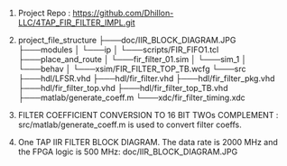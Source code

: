 1. Project Repo : https://github.com/Dhillon-LLC/4TAP_FIR_FILTER_IMPL.git

2. project_file_structure
        ├───doc/IIR_BLOCK_DIAGRAM.JPG
        ├───modules
        │   └───ip
        │       └───scripts/FIR_FIFO1.tcl
        ├───place_and_route
        │   └───fir_filter_01.sim
        │       └───sim_1
        │           └───behav
        │               └───xsim/FIR_FILTER_TOP_TB.wcfg
        └───src
            ├───hdl/LFSR.vhd
            ├───hdl/fir_filter.vhd
            ├───hdl/fir_filter_pkg.vhd
            ├───hdl/fir_filter_top.vhd
            ├───hdl/fir_filter_top_TB.vhd
            ├───matlab/generate_coeff.m
            └───xdc/fir_filter_timing.xdc

3. FILTER COEFFICIENT CONVERSION TO 16 BIT TWOs COMPLEMENT :
        src/matlab/generate_coeff.m is used to convert filter coeffs. 



4. One TAP IIR FILTER BLOCK DIAGRAM. The data rate is 2000 MHz and the FPGA logic is 500 MHz:
    doc/IIR_BLOCK_DIAGRAM.JPG